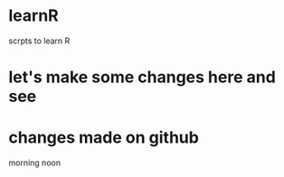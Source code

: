 # learnR
scrpts to learn R
# let's make some changes here and see 
# changes made on github
morning noon